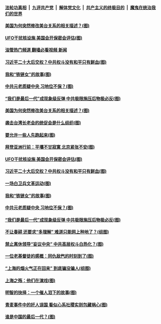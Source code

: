 ####  [法轮功真相](../../../../basic/blob/master/README.md?t=05191301) &nbsp;|&nbsp; [九评共产党](../../../../9ping.md/blob/master/README.md?t=05191301) &nbsp;|&nbsp; [解体党文化](../../../../jtdwh.md/blob/master/README.md?t=05191301)  &nbsp;|&nbsp; [共产主义的终极目的](../../../../gczydzjmd.md/blob/master/README.md?t=05191301) &nbsp;|&nbsp; [魔鬼在统治我们的世界](../../../../mgztzwmdsj.md/blob/master/README.md?t=05191301) 

#### [美国为何突然修改美台关系的相关描述？(图)](../pages/p4/1006837.md?t=05191301) 

#### [UFO干扰核设施 美国会开保密会评估(图)](../pages/p4/1006824.md?t=05191301) 

#### [油管热门频道 翻墙必看视频 新闻](http://45.76.130.85:81/youtube.html?05191301)

#### [习近平二十大后交权？中共权斗没有和平只有鲜血(图)](../pages/p4/1006817.md?t=05191301) 

#### [我和“铁链女”的故事(图)](../pages/p4/1006743.md?t=05191301) 

#### [中共元老质疑中央 习地位不保？(图)](../pages/p4/1006744.md?t=05191301) 

#### [“我们是最后一代”成现象级反弹 中共极限施压后物极必反(图)](../pages/p4/1006729.md?t=05191301) 

#### [美国为何突然修改美台关系的相关描述？(图)](../pages/p4/1006837.md?t=05191301) 

#### [袭击台湾长老会的统促会是什么组织(图)](../pages/p4/1006836.md?t=05191301) 

#### [要允许一些人先跑起来(图)](../pages/p4/1006835.md?t=05191301) 

#### [拜登亚洲行前：平壤不甘寂寞 北京紧张不安(图)](../pages/p4/1006827.md?t=05191301) 


#### [UFO干扰核设施 美国会开保密会评估(图)](../pages/p4/1006824.md?t=05191301) 

#### [习近平二十大后交权？中共权斗没有和平只有鲜血(图)](../pages/p4/1006817.md?t=05191301) 

#### [一场白卫兵文革运动(图)](../pages/p4/1006648.md?t=05191301) 

#### [我和“铁链女”的故事(图)](../pages/p4/1006743.md?t=05191301) 

#### [中共元老质疑中央 习地位不保？(图)](../pages/p4/1006744.md?t=05191301) 

#### [“我们是最后一代”成现象级反弹 中共极限施压后物极必反(图)](../pages/p4/1006729.md?t=05191301) 

#### [不让春耕 还要求“多理解” 难道只能网上种地了？(组图)](../pages/p4/1006753.md?t=05191301) 

#### [禁止离休领导“妄议中央” 中共高层权斗白热化？(图)](../pages/p4/1006742.md?t=05191301) 

#### [一位老基督徒的感概：同仇敌忾的时刻到了(图)](../pages/p4/1006697.md?t=05191301) 

#### [“上海的烟火气正在回来” 到底骗没骗人(组图)](../pages/p4/1006732.md?t=05191301) 

#### [上海之殇：他们在演戏(图)](../pages/p4/1006595.md?t=05191301) 

#### [明智的抉择：一个催人泪下的故事(图)](../pages/p4/1006687.md?t=05191301) 

#### [青麦事件中的奸人误国 看似心系社稷实则包藏祸心(图)](../pages/p4/1006618.md?t=05191301) 


#### [谁是中国的最后一代？(图)](../pages/p4/1006627.md?t=05191301) 

<img src='http://gfw-breaker.win/goodnews/indexes/p4.md' width='0px' height='0px'/>
